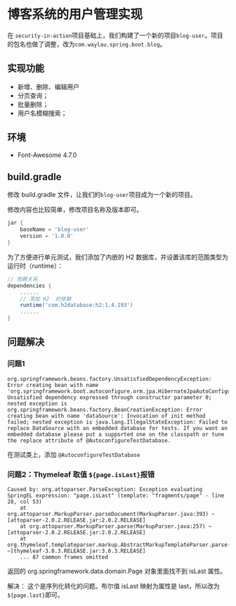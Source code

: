# 博客系统的用户管理实现


在 `security-in-action`项目基础上，我们构建了一个新的项目`blog-user`。项目的包名也做了调整，改为`com.waylau.spring.boot.blog`。
 
## 实现功能

* 新增、删除、编辑用户
* 分页查询；
* 批量删除；
* 用户名模糊搜索；


## 环境

* Font-Awesome 4.7.0
    
## build.gradle

修改 build.gradle 文件，让我们的`blog-user`项目成为一个新的项目。

修改内容也比较简单，修改项目名称及版本即可。

```groovy
jar {
	baseName = 'blog-user'
	version = '1.0.0'
}
```


为了方便进行单元测试，我们添加了内嵌的 H2 数据库，并设置该库的范围类型为运行时（runtime）：

	
```groovy
// 依赖关系
dependencies {
	......
	// 添加 H2  的依赖
	runtime('com.h2database:h2:1.4.193')
 	......
}
```


## 问题解决

### 问题1

```
org.springframework.beans.factory.UnsatisfiedDependencyException: Error creating bean with name 'org.springframework.boot.autoconfigure.orm.jpa.HibernateJpaAutoConfiguration': Unsatisfied dependency expressed through constructor parameter 0; nested exception is org.springframework.beans.factory.BeanCreationException: Error creating bean with name 'dataSource': Invocation of init method failed; nested exception is java.lang.IllegalStateException: Failed to replace DataSource with an embedded database for tests. If you want an embedded database please put a supported one on the classpath or tune the replace attribute of @AutoconfigureTestDatabase.
```

在测试类上，添加 `@AutoconfigureTestDatabase`


### 问题2：Thymeleaf 取值 `${page.isLast}`报错



```
Caused by: org.attoparser.ParseException: Exception evaluating SpringEL expression: "page.isLast" (template: "fragments/page" - line 28, col 53)
	at org.attoparser.MarkupParser.parseDocument(MarkupParser.java:393) ~[attoparser-2.0.2.RELEASE.jar:2.0.2.RELEASE]
	at org.attoparser.MarkupParser.parse(MarkupParser.java:257) ~[attoparser-2.0.2.RELEASE.jar:2.0.2.RELEASE]
	at org.thymeleaf.templateparser.markup.AbstractMarkupTemplateParser.parse(AbstractMarkupTemplateParser.java:230) ~[thymeleaf-3.0.3.RELEASE.jar:3.0.3.RELEASE]
	... 87 common frames omitted
```

返回的  org.springframework.data.domain.Page 对象里面找不到 isLast 属性。

解决： 这个是序列化转化的问题。布尔值 isLast 映射为属性是 last，所以改为 `${page.last}`即可。